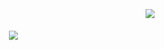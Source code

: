 <img align="right" src="https://visitor-badge.laobi.icu/badge?page_id=neeow.neeow" />

<h1 align="center">
    <img src="https://readme-typing-svg.herokuapp.com/?font=Righteous&size=35&center=true&vCenter=true&width=500&height=70&duration=4000&lines=Welcome+to+my+profile!+👋;+I'm+Neo!;" />
</h1>
